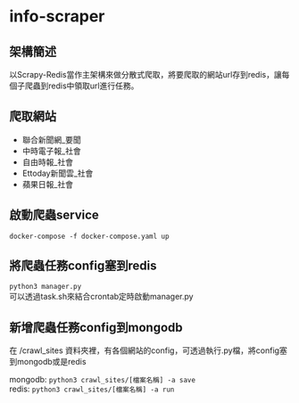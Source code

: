 # info-scraper
## 架構簡述
以Scrapy-Redis當作主架構來做分散式爬取，將要爬取的網站url存到redis，讓每個子爬蟲到redis中領取url進行任務。

## 爬取網站
- 聯合新聞網_要聞
- 中時電子報_社會
- 自由時報_社會
- Ettoday新聞雲_社會
- 蘋果日報_社會

## 啟動爬蟲service
`docker-compose -f docker-compose.yaml up`

## 將爬蟲任務config塞到redis
`python3 manager.py` <br>
可以透過task.sh來結合crontab定時啟動manager.py

## 新增爬蟲任務config到mongodb
在 /crawl_sites 資料夾裡，有各個網站的config，可透過執行.py檔，將config塞到mongodb或是redis

mongodb: `python3 crawl_sites/[檔案名稱] -a save` <br>
redis: `python3 crawl_sites/[檔案名稱] -a run`

